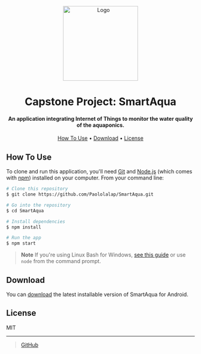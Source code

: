 <p align="center">
  <img src="assets/logo.png" alt="Logo" width="200" height="200">
</p>

<h1 align="center">  
  Capstone Project: SmartAqua
</h1>

<h4 align="center">An application integrating Internet of Things to monitor the water quality of the aquaponics.</h4>

<p align="center">
  <a href="#how-to-use">How To Use</a> •
  <a href="#download">Download</a> •
  <a href="#license">License</a>
</p>

## How To Use

To clone and run this application, you'll need [Git](https://git-scm.com) and [Node.js](https://nodejs.org/en/download/) (which comes with [npm](http://npmjs.com)) installed on your computer. From your command line:

```bash
# Clone this repository
$ git clone https://github.com/Paololalap/SmartAqua.git

# Go into the repository
$ cd SmartAqua

# Install dependencies
$ npm install

# Run the app
$ npm start
```

> **Note**
> If you're using Linux Bash for Windows, [see this guide](https://www.howtogeek.com/261575/how-to-run-graphical-linux-desktop-applications-from-windows-10s-bash-shell/) or use `node` from the command prompt.


## Download

You can [download](https://github.com/Paololalap/SmartAqua/blob/main/output/app.apk) the latest installable version of SmartAqua for Android.

## License

MIT

---

> [GitHub](https://github.com/Paololalap)
